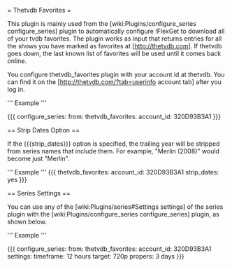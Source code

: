 = Thetvdb Favorites =

This plugin is mainly used from the [wiki:Plugins/configure_series configure_series] plugin to automatically configure !FlexGet to download all of your tvdb favorites. The plugin works as input that returns entries for all the shows you have marked as favorites at [http://thetvdb.com]. If thetvdb goes down, the last known list of favorites will be used until it comes back online. 

You configure thetvdb_favorites plugin with your account id at thetvdb. You can find it on the [http://thetvdb.com/?tab=userinfo account tab] after you log in.

''' Example '''

{{{
configure_series:
  from:
    thetvdb_favorites:
      account_id: 320D93B3A1
}}}

== Strip Dates Option ==

If the {{{strip_dates}}} option is specified, the trailing year will be stripped from series names that include them. For example, "Merlin (2008)" would become just "Merlin".

''' Example '''
{{{
thetvdb_favorites:
  account_id: 320D93B3A1
  strip_dates: yes
}}}

== Series Settings ==

You can use any of the [wiki:Plugins/series#Settings settings] of the series plugin with the [wiki:Plugins/configure_series configure_series] plugin, as shown below.

''' Example '''

{{{
configure_series:
  from:
    thetvdb_favorites:
      account_id: 320D93B3A1
  settings:
    timeframe: 12 hours
    target: 720p
    propers: 3 days
}}}